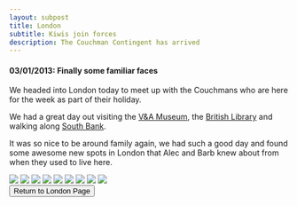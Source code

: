 ```yaml
---
layout: subpost
title: London
subtitle: Kiwis join forces
description: The Couchman Contingent has arrived
---
```


<h4>03/01/2013: Finally some familiar faces</h4>

We headed into London today to meet up with the Couchmans who are here for the week as part of their holiday.

We had a great day out visiting the <a target="_blank" href="https://www.vam.ac.uk/">V&A Museum</a>, 
the <a target="_blank" href="https://www.bl.uk/">British Library</a> and walking along <a target="_blank" href="https://southbanklondon.com/index">South Bank</a>. 

It was so nice to be around family again, we had such a good day and found some awesome new spots in London that Alec and Barb knew about from when they used to live here. 

<img src="https://lh3.googleusercontent.com/_ct2XXpvkhC2TkFgeJYrnpnujCIdk2z4nKOUd4voHcN0irUinvtLA3e78TxaUa8A1PPCj2AP_X0Z4Xa1xZQ_CqxNePsyZNUHsfqF6E9UVOfCCVBn0pvQtVYh5EyEXZ-2nBBCGNSmn4Y=w2400" class="image1">
<img src="https://lh3.googleusercontent.com/qznDWogQmpgySsl2lXIm7nKy5UEZsr_3buvCRkLQuOmpDa2TyGXqISPON56dK3_QLxwkrEduhsVU0ahKiwz-VBqpoTwMnLO-tT4-COcy5_msS1KTcdHKe3vXFouB8yt4aO7rj4FsmJ8=w2400" class="image1">
<img src="https://lh3.googleusercontent.com/k1-CSEwe6MmmKqaO3DeriOjo3a63xE3BD8W-eK4BmZ_7yNIb_DIOQpS4DE1ylgx3KZeEwSdoy4PIV-Ct-RlgqO3zm-yMGOGZO79t4qI7H1jxQlAAW_jMpOEBDvCpyFVFQ5r8djJPYjc=w2400" class="image1">
<img src="https://lh3.googleusercontent.com/3YeKFb9k4GoOfcTHzDBks0ysZsfGKjnn6DjRjZW_vGdVH5dhdZLwjVvMmvPbfjWnQWqVsrq27tp8RBwtNZnmR0SI6457sJa9CQekn7IRQfaHfdSb7VS5wS_dRO9M4o9XBiYTdLWoc0I=w2400" class="image1">
<img src="https://lh3.googleusercontent.com/QFdV-nQE4izU-yNA1bz5L-Fcpqz0rsRRGdI7YNSj0eGOLNICZhKtiY0IBd34Gh22sHNVOX2pMzOpnyTZJ_0gqm2usXMrenoUV94D0Dw6EJWH0Za0mQGtTd8_qevb9U3rUNlS6C5iFWY=w2400" class="image1">
<img src="https://lh3.googleusercontent.com/Wl4SQ3osOnE3DnYkgWleYf-i0f1onBUsAYTTNfwhtEnhkPko4PyNsy0Fe5XDRW_jd_0i1v5qil1LGfnAwwgvU3tmsOE2oxUnGjyc4tPN1vBX6tyRODOQWEXB_pwkBREteSExw8xI3hY=w2400" class="image1">
<img src="https://lh3.googleusercontent.com/upYaL1kPtN4zF3P646b9ytQdTIAxdwE6W69avxsnqVroGbVmkLx7EfspcB6n2BzffalOvDYiJx-sMxAIu3m5Gz3sCKVtx-QgDZ4857mFJvHUkob_mjQty_SgUuRoU88D49tEmNjlFl8=w2400" class="image1">
<img src="https://lh3.googleusercontent.com/g_SIVOm7uCDGXp8citMEifigzMRXKQcpffW_Tcn_vTGs6joaGuHdex9DvqfOrRqcuPeISYti1vp70Kl8K_WaG8bIym5LzniOkKxDOO0CODN1BXu2czRImG_w15nQijOePQfO-_dDiKY=w2400" class="image1">
<img src="https://lh3.googleusercontent.com/osfoxPVVsAXUzudWQrcK24Cidnb9rSGl7dLLqJ71xUjBW_U5Pes-D5BGKkNnAEd_zrm73wBEeLJjhYPBQ3H_LQjSWgTBbRxXmPV90lbj9_5e3asx2GrHsOvX16gZWLcSOM6NV3uzJRo=w2400" class="image1">

<div class="wrapper">
  <input type="button" class="button" value="Return to London Page" onclick="self.close()">
</div>

